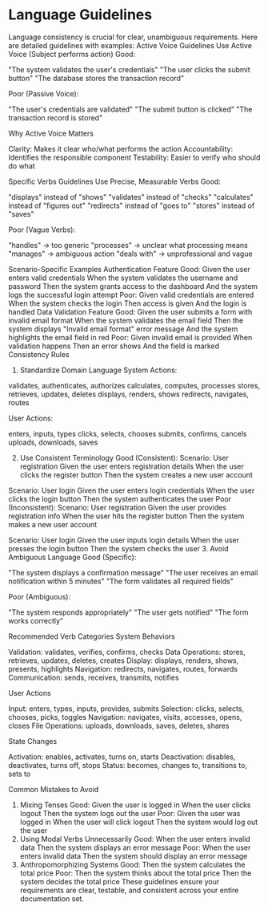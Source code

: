 # Language Guidelines

Language consistency is crucial for clear, unambiguous requirements. Here are detailed guidelines with examples:
Active Voice Guidelines
Use Active Voice (Subject performs action)
Good:

"The system validates the user's credentials"
"The user clicks the submit button"
"The database stores the transaction record"

Poor (Passive Voice):

"The user's credentials are validated"
"The submit button is clicked"
"The transaction record is stored"

Why Active Voice Matters

Clarity: Makes it clear who/what performs the action
Accountability: Identifies the responsible component
Testability: Easier to verify who should do what

Specific Verbs Guidelines
Use Precise, Measurable Verbs
Good:

"displays" instead of "shows"
"validates" instead of "checks"
"calculates" instead of "figures out"
"redirects" instead of "goes to"
"stores" instead of "saves"

Poor (Vague Verbs):

"handles" → too generic
"processes" → unclear what processing means
"manages" → ambiguous action
"deals with" → unprofessional and vague

Scenario-Specific Examples
Authentication Feature
Good:
Given the user enters valid credentials
When the system validates the username and password
Then the system grants access to the dashboard
And the system logs the successful login attempt
Poor:
Given valid credentials are entered
When the system checks the login
Then access is given
And the login is handled
Data Validation Feature
Good:
Given the user submits a form with invalid email format
When the system validates the email field
Then the system displays "Invalid email format" error message
And the system highlights the email field in red
Poor:
Given invalid email is provided
When validation happens
Then an error shows
And the field is marked
Consistency Rules
1. Standardize Domain Language
System Actions:

validates, authenticates, authorizes
calculates, computes, processes
stores, retrieves, updates, deletes
displays, renders, shows
redirects, navigates, routes

User Actions:

enters, inputs, types
clicks, selects, chooses
submits, confirms, cancels
uploads, downloads, saves

2. Use Consistent Terminology
Good (Consistent):
Scenario: User registration
    Given the user enters registration details
    When the user clicks the register button
    Then the system creates a new user account

Scenario: User login
    Given the user enters login credentials
    When the user clicks the login button
    Then the system authenticates the user
Poor (Inconsistent):
Scenario: User registration
    Given the user provides registration info
    When the user hits the register button
    Then the system makes a new user account

Scenario: User login
    Given the user inputs login details
    When the user presses the login button
    Then the system checks the user
3. Avoid Ambiguous Language
Good (Specific):

"The system displays a confirmation message"
"The user receives an email notification within 5 minutes"
"The form validates all required fields"

Poor (Ambiguous):

"The system responds appropriately"
"The user gets notified"
"The form works correctly"

Recommended Verb Categories
System Behaviors

Validation: validates, verifies, confirms, checks
Data Operations: stores, retrieves, updates, deletes, creates
Display: displays, renders, shows, presents, highlights
Navigation: redirects, navigates, routes, forwards
Communication: sends, receives, transmits, notifies

User Actions

Input: enters, types, inputs, provides, submits
Selection: clicks, selects, chooses, picks, toggles
Navigation: navigates, visits, accesses, opens, closes
File Operations: uploads, downloads, saves, deletes, shares

State Changes

Activation: enables, activates, turns on, starts
Deactivation: disables, deactivates, turns off, stops
Status: becomes, changes to, transitions to, sets to

Common Mistakes to Avoid
1. Mixing Tenses
Good:
Given the user is logged in
When the user clicks logout
Then the system logs out the user
Poor:
Given the user was logged in
When the user will click logout
Then the system would log out the user
2. Using Modal Verbs Unnecessarily
Good:
When the user enters invalid data
Then the system displays an error message
Poor:
When the user enters invalid data
Then the system should display an error message
3. Anthropomorphizing Systems
Good:
Then the system calculates the total price
Poor:
Then the system thinks about the total price
Then the system decides the total price
These guidelines ensure your requirements are clear, testable, and consistent across your entire documentation set.